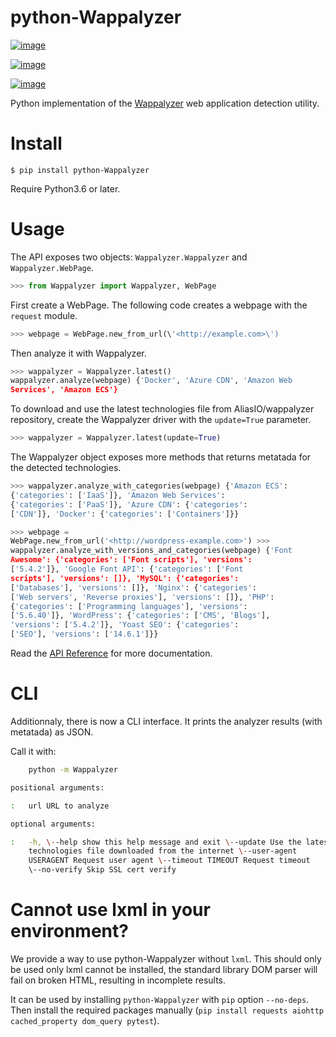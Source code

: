 # python-Wappalyzer

[![image](https://travis-ci.org/chorsley/python-Wappalyzer.svg?branch=master)](https://travis-ci.org/chorsley/python-Wappalyzer)

[![image](https://badge.fury.io/py/python-Wappalyzer.svg)](https://pypi.org/project/python-Wappalyzer/)

[![image](https://coveralls.io/repos/github/chorsley/python-Wappalyzer/badge.svg?branch=master)](https://coveralls.io/github/chorsley/python-Wappalyzer?branch=master)

Python implementation of the
[Wappalyzer](https://github.com/AliasIO/wappalyzer) web application
detection utility.

# Install

    $ pip install python-Wappalyzer

Require Python3.6 or later.

# Usage

The API exposes two objects: `Wappalyzer.Wappalyzer` and
`Wappalyzer.WebPage`.
```py
>>> from Wappalyzer import Wappalyzer, WebPage
```
First create a WebPage. The following code creates a webpage with the
`request` module.
```py
>>> webpage = WebPage.new_from_url(\'<http://example.com>\')
```

Then analyze it with Wappalyzer.

```py
>>> wappalyzer = Wappalyzer.latest() 
wappalyzer.analyze(webpage) {'Docker', 'Azure CDN', 'Amazon Web
Services', 'Amazon ECS'}
```
To download and use the latest technologies file from AliasIO/wappalyzer
repository, create the Wappalyzer driver with the `update=True`
parameter.

```py
>>> wappalyzer = Wappalyzer.latest(update=True)
```

The Wappalyzer object exposes more methods that returns metatada for the
detected technologies.

```py
>>> wappalyzer.analyze_with_categories(webpage) {'Amazon ECS':
{'categories': ['IaaS']}, 'Amazon Web Services':
{'categories': ['PaaS']}, 'Azure CDN': {'categories':
['CDN']}, 'Docker': {'categories': ['Containers']}}

>>> webpage =
WebPage.new_from_url('<http://wordpress-example.com>') >>>
wappalyzer.analyze_with_versions_and_categories(webpage) {'Font
Awesome': {'categories': ['Font scripts'], 'versions':
['5.4.2']}, 'Google Font API': {'categories': ['Font
scripts'], 'versions': []}, 'MySQL': {'categories':
['Databases'], 'versions': []}, 'Nginx': {'categories':
['Web servers', 'Reverse proxies'], 'versions': []}, 'PHP':
{'categories': ['Programming languages'], 'versions':
['5.6.40']}, 'WordPress': {'categories': ['CMS', 'Blogs'],
'versions': ['5.4.2']}, 'Yoast SEO': {'categories':
['SEO'], 'versions': ['14.6.1']}}
```

Read the [API
Reference](https://chorsley.github.io/python-Wappalyzer/Wappalyzer.html)
for more documentation.

# CLI

Additionnaly, there is now a CLI interface. It prints the analyzer
results (with metatada) as JSON.

Call it with:
```sh
    python -m Wappalyzer
```

```sh
positional arguments:

:   url URL to analyze

optional arguments:

:   -h, \--help show this help message and exit \--update Use the latest
    technologies file downloaded from the internet \--user-agent
    USERAGENT Request user agent \--timeout TIMEOUT Request timeout
    \--no-verify Skip SSL cert verify
```

# Cannot use lxml in your environment?

We provide a way to use python-Wappalyzer without `lxml`. This should
only be used only lxml cannot be installed, the standard library DOM
parser will fail on broken HTML, resulting in incomplete results.

It can be used by installing `python-Wappalyzer` with `pip` option
`--no-deps`. Then install the required packages manually
(`pip install requests aiohttp cached_property dom_query pytest`).

